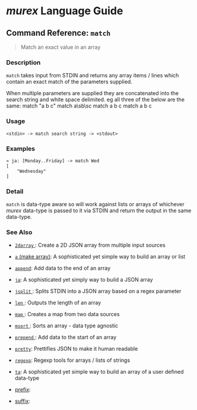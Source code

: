 # _murex_ Language Guide

## Command Reference: `match`

> Match an exact value in an array

### Description

`match` takes input from STDIN and returns any array items / lines which
contain an exact match of the parameters supplied.

When multiple parameters are supplied they are concatenated into the search
string and white space delimited. eg all three of the below are the same:
    match "a b c"
    match a\sb\sc
    match a b c
    match a    b    c

### Usage

    <stdin> -> match search string -> <stdout>

### Examples

    » ja: [Monday..Friday] -> match Wed
    [
        "Wednesday"
    ]

### Detail

`match` is data-type aware so will work against lists or arrays of whichever
_murex_ data-type is passed to it via STDIN and return the output in the
same data-type.

### See Also

* [`2darray` ](../commands/2darray.md):
  Create a 2D JSON array from multiple input sources
* [`a` (make array)](../commands/a.md):
  A sophisticated yet simple way to build an array or list
* [`append`](../commands/append.md):
  Add data to the end of an array
* [`ja`](../commands/ja.md):
  A sophisticated yet simply way to build a JSON array
* [`jsplit` ](../commands/jsplit.md):
  Splits STDIN into a JSON array based on a regex parameter
* [`len` ](../commands/len.md):
  Outputs the length of an array
* [`map` ](../commands/map.md):
  Creates a map from two data sources
* [`msort` ](../commands/msort.md):
  Sorts an array - data type agnostic
* [`prepend` ](../commands/prepend.md):
  Add data to the start of an array
* [`pretty`](../commands/pretty.md):
  Prettifies JSON to make it human readable
* [`regexp`](../commands/regexp.md):
  Regexp tools for arrays / lists of strings
* [`ta`](../commands/ta.md):
  A sophisticated yet simple way to build an array of a user defined data-type
* [prefix](../commands/prefix.md):
  
* [suffix](../commands/suffix.md):
  